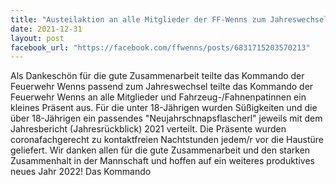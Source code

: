 ```yaml
---
title: "Austeilaktion an alle Mitglieder der FF-Wenns zum Jahreswechsel"
date: 2021-12-31
layout: post
facebook_url: "https://facebook.com/ffwenns/posts/6831715203570213"
---
```


Als Dankeschön für die gute Zusammenarbeit teilte das Kommando der Feuerwehr Wenns passend zum Jahreswechsel teilte das Kommando der Feuerwehr Wenns an alle Mitglieder und Fahrzeug-/Fahnenpatinnen ein kleines Präsent aus. Für die unter 18-Jährigen wurden Süßigkeiten und die über 18-Jährigen ein passendes "Neujahrschnapsflascherl" jeweils mit dem Jahresbericht (Jahresrückblick) 2021 verteilt. 
Die Präsente wurden coronafachgerecht zu kontaktfreien Nachtstunden jedem/r vor die Haustüre geliefert. 
Wir danken allen für die gute Zusammenarbeit und den starken Zusammenhalt in der Mannschaft und hoffen auf ein weiteres produktives neues Jahr 2022! 
Das Kommando